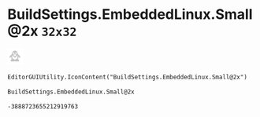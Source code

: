 # BuildSettings.EmbeddedLinux.Small@2x `32x32`
<img src="/img/BuildSettings.EmbeddedLinux.Small@2x.png" width=32 height=32>

``` CSharp
EditorGUIUtility.IconContent("BuildSettings.EmbeddedLinux.Small@2x")
```
```
BuildSettings.EmbeddedLinux.Small@2x
```
```
-3888723655212919763
```

